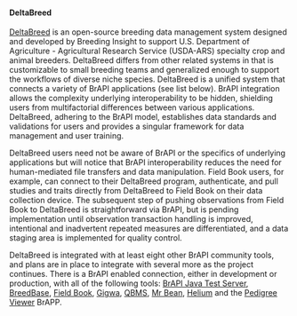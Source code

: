 #### DeltaBreed

<!-- Shawn Y.-->
[DeltaBreed](https://app.breedinginsight.net/) is an open-source breeding data management system designed and developed by Breeding Insight to support U.S. Department of Agriculture - Agricultural Research Service (USDA-ARS) specialty crop and animal breeders. DeltaBreed differs from other related systems in that is customizable to small breeding teams and generalized enough to support the workflows of diverse niche species. DeltaBreed is a unified system that connects a variety of BrAPI applications (see list below). BrAPI integration allows the complexity underlying interoperability to be hidden, shielding users from multifactorial differences between various applications. DeltaBreed, adhering to the BrAPI model, establishes data standards and validations for users and provides a singular framework for data management and user training. 

DeltaBreed users need not be aware of BrAPI or the specifics of underlying applications but will notice that BrAPI interoperability reduces the need for human-mediated file transfers and data manipulation. Field Book users, for example, can connect to their DeltaBreed program, authenticate, and pull studies and traits directly from DeltaBreed to Field Book on their data collection device. The subsequent step of pushing observations from Field Book to DeltaBreed is straightforward via BrAPI, but is pending implementation until observation transaction handling is improved, intentional and inadvertent repeated measures are differentiated, and a data staging area is implemented for quality control.

<!-- Submission is expected July 2024. We may need to trim this aspirational list down to reality in final edits.-->
DeltaBreed is integrated with at least eight other BrAPI community tools, and plans are in place to integrate with several more as the project continues. There is a BrAPI enabled connection, either in development or production, with all of the following tools: [BrAPI Java Test Server](https://test-server.brapi.org/brapi/v2/), [BreedBase](https://breedbase.org/), [Field Book](https://play.google.com/store/apps/details?id=com.fieldbook.tracker), [Gigwa](https://gigwa.southgreen.fr/gigwa/), [QBMS](https://icarda-git.github.io/QBMS), [Mr Bean](https://github.com/AparicioJohan/MrBeanApp), [Helium](https://helium.hutton.ac.uk/#/) and the [Pedigree Viewer](https://github.com/solgenomics/BrAPI-Pedigree-Viewer) BrAPP. 
